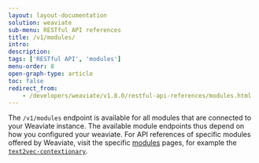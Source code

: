 ```yaml
---
layout: layout-documentation
solution: weaviate
sub-menu: RESTful API references
title: /v1/modules/
intro: 
description: 
tags: ['RESTful API', 'modules']
menu-order: 8
open-graph-type: article
toc: false
redirect_from:
    - /developers/weaviate/v1.8.0/restful-api-references/modules.html
---
```


The `/v1/modules` endpoint is available for all modules that are connected to your Weaviate instance. The available module endpoints thus depend on how you configured your weaviate. For API references of specific modules offered by Weaviate, visit the specific [modules](../modules/index.html) pages, for example the [`text2vec-contextionary`](../modules/text2vec-contextionary.html#module-endpoints-api-reference).
